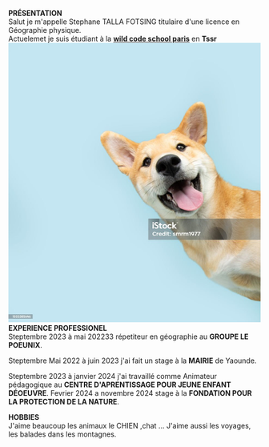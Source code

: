 **PRÉSENTATION**  
Salut je m'appelle Stephane TALLA FOTSING titulaire d'une licence en Géographie physique.  
Actuelemet je suis étudiant à la **[wild code school paris](https://www.wildcodeschool.com)** en **Tssr**  
![photo](https://github.com/stephane0528/cv-tssr/blob/main/CHIEN.jpg?raw=true)
**EXPERIENCE PROFESSIONEL**  
 Steptembre 2023 à mai 202233 répetiteur en géographie au **GROUPE LE POEUNIX**.

 Steptembre Mai 2022 à juin 2023 j'ai fait un stage à la **MAIRIE** de Yaounde.

Steptembre 2023 à janvier 2024 j'ai travaillé comme Animateur pédagogique au **CENTRE D'APRENTISSAGE POUR JEUNE ENFANT DÉOEUVRE**.
Fevrier 2024 a novembre 2024 stage à la **FONDATION POUR LA PROTECTION DE LA NATURE**.

**HOBBIES**  
J'aime beaucoup les animaux  le CHIEN ,chat ... J'aime aussi les voyages, les balades dans les montagnes.
